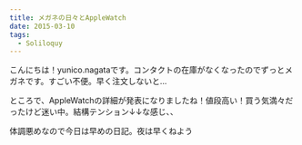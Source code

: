 ```yaml
---
title: メガネの日々とAppleWatch
date: 2015-03-10
tags:
  - Soliloquy
---
```

こんにちは！yunico.nagataです。コンタクトの在庫がなくなったのでずっとメガネです。すごい不便。早く注文しないと…

ところで、AppleWatchの詳細が発表になりましたね！値段高い！買う気満々だったけど迷い中。結構テンション↓↓な感じ、、

体調悪めなので今日は早めの日記。夜は早くねよう



